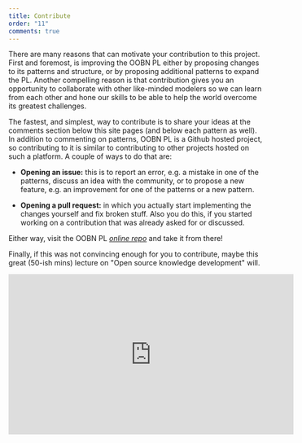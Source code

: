 ```yaml
---
title: Contribute
order: "11"
comments: true
---
```


There are many reasons that can motivate your contribution to this project. First and foremost, is improving the OOBN PL either by proposing changes to its patterns and structure, or by proposing additional patterns to expand the PL. Another compelling reason is that contribution gives you an opportunity to collaborate with other like-minded modelers so we can learn from each other and hone our skills to be able to help the world overcome its greatest challenges.

The fastest, and simplest, way to contribute is to share your ideas at the comments section below this site pages (and below each pattern as well). In addition to commenting on patterns, OOBN PL is a Github hosted project, so contributing to it is similar to contributing to other projects hosted on such a platform. A couple of ways to do that are:

- **Opening an issue:** this is to report an error, e.g. a mistake in one of the patterns, discuss an idea with the community, or to propose a new feature, e.g. an improvement for one of the patterns or a new pattern.

- **Opening a pull request:** in which you actually start implementing the changes yourself and fix broken stuff. Also you do this, if you started working on a contribution that was already asked for or discussed.

Either way, visit the OOBN PL <span><a target="_blank" href="https://github.com/OOBN-PL/OOBNPL"><i>online repo</i></a><span> and take it from there!

Finally, if this was not convincing enough for you to contribute, maybe this great (50-ish mins) lecture on "Open source knowledge development" will.

<div style="text-align:center">
<iframe width="560" height="315" src="https://www.youtube.com/embed/zwRdO9_GGhY" frameborder="0" allowfullscreen></iframe>
</div>
